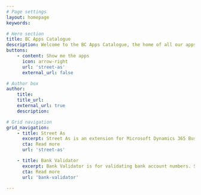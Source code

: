 ```yaml
---
# Page settings
layout: homepage
keywords:

# Hero section
title: BC Apps Catalogue
description: Welcome to the BC Apps Catalogue, the home of all our apps for Microsoft Dynamics 365 Business Central.
buttons:
    - content: Show me the apps
      icon: arrow-right
      url: 'street-as'
      external_url: false

# Author box
author:
    title: 
    title_url: 
    external_url: true
    description: 

# Grid navigation
grid_navigation:
    - title: Street As
      excerpt: Street As is an extension for Microsoft Dynamics 365 Business Central that makes managing New Zealand postal addresses easy as.
      cta: Read more
      url: 'street-as'

    - title: Bank Validator
      excerpt: Bank Validator is for validating bank account numbers. Specifically New Zealand and Australian bank account numbers.
      cta: Read more
      url: 'bank-validator'

---
```

